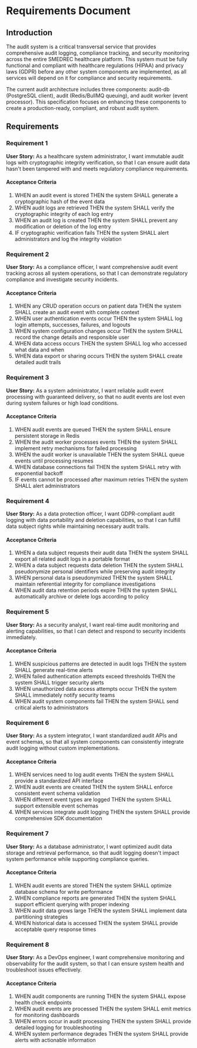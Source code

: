 # Requirements Document

## Introduction

The audit system is a critical transversal service that provides comprehensive audit logging, compliance tracking, and security monitoring across the entire SMEDREC healthcare platform. This system must be fully functional and compliant with healthcare regulations (HIPAA) and privacy laws (GDPR) before any other system components are implemented, as all services will depend on it for compliance and security requirements.

The current audit architecture includes three components: audit-db (PostgreSQL client), audit (Redis/BullMQ queuing), and audit worker (event processor). This specification focuses on enhancing these components to create a production-ready, compliant, and robust audit system.

## Requirements

### Requirement 1

**User Story:** As a healthcare system administrator, I want immutable audit logs with cryptographic integrity verification, so that I can ensure audit data hasn't been tampered with and meets regulatory compliance requirements.

#### Acceptance Criteria

1. WHEN an audit event is stored THEN the system SHALL generate a cryptographic hash of the event data
2. WHEN audit logs are retrieved THEN the system SHALL verify the cryptographic integrity of each log entry
3. WHEN an audit log is created THEN the system SHALL prevent any modification or deletion of the log entry
4. IF cryptographic verification fails THEN the system SHALL alert administrators and log the integrity violation

### Requirement 2

**User Story:** As a compliance officer, I want comprehensive audit event tracking across all system operations, so that I can demonstrate regulatory compliance and investigate security incidents.

#### Acceptance Criteria

1. WHEN any CRUD operation occurs on patient data THEN the system SHALL create an audit event with complete context
2. WHEN user authentication events occur THEN the system SHALL log login attempts, successes, failures, and logouts
3. WHEN system configuration changes occur THEN the system SHALL record the change details and responsible user
4. WHEN data access occurs THEN the system SHALL log who accessed what data and when
5. WHEN data export or sharing occurs THEN the system SHALL create detailed audit trails

### Requirement 3

**User Story:** As a system administrator, I want reliable audit event processing with guaranteed delivery, so that no audit events are lost even during system failures or high load conditions.

#### Acceptance Criteria

1. WHEN audit events are queued THEN the system SHALL ensure persistent storage in Redis
2. WHEN the audit worker processes events THEN the system SHALL implement retry mechanisms for failed processing
3. WHEN the audit worker is unavailable THEN the system SHALL queue events until processing resumes
4. WHEN database connections fail THEN the system SHALL retry with exponential backoff
5. IF events cannot be processed after maximum retries THEN the system SHALL alert administrators

### Requirement 4

**User Story:** As a data protection officer, I want GDPR-compliant audit logging with data portability and deletion capabilities, so that I can fulfill data subject rights while maintaining necessary audit trails.

#### Acceptance Criteria

1. WHEN a data subject requests their audit data THEN the system SHALL export all related audit logs in a portable format
2. WHEN a data subject requests data deletion THEN the system SHALL pseudonymize personal identifiers while preserving audit integrity
3. WHEN personal data is pseudonymized THEN the system SHALL maintain referential integrity for compliance investigations
4. WHEN audit data retention periods expire THEN the system SHALL automatically archive or delete logs according to policy

### Requirement 5

**User Story:** As a security analyst, I want real-time audit monitoring and alerting capabilities, so that I can detect and respond to security incidents immediately.

#### Acceptance Criteria

1. WHEN suspicious patterns are detected in audit logs THEN the system SHALL generate real-time alerts
2. WHEN failed authentication attempts exceed thresholds THEN the system SHALL trigger security alerts
3. WHEN unauthorized data access attempts occur THEN the system SHALL immediately notify security teams
4. WHEN audit system components fail THEN the system SHALL send critical alerts to administrators

### Requirement 6

**User Story:** As a system integrator, I want standardized audit APIs and event schemas, so that all system components can consistently integrate audit logging without custom implementations.

#### Acceptance Criteria

1. WHEN services need to log audit events THEN the system SHALL provide a standardized API interface
2. WHEN audit events are created THEN the system SHALL enforce consistent event schema validation
3. WHEN different event types are logged THEN the system SHALL support extensible event schemas
4. WHEN services integrate audit logging THEN the system SHALL provide comprehensive SDK documentation

### Requirement 7

**User Story:** As a database administrator, I want optimized audit data storage and retrieval performance, so that audit logging doesn't impact system performance while supporting compliance queries.

#### Acceptance Criteria

1. WHEN audit events are stored THEN the system SHALL optimize database schema for write performance
2. WHEN compliance reports are generated THEN the system SHALL support efficient querying with proper indexing
3. WHEN audit data grows large THEN the system SHALL implement data partitioning strategies
4. WHEN historical data is accessed THEN the system SHALL provide acceptable query response times

### Requirement 8

**User Story:** As a DevOps engineer, I want comprehensive monitoring and observability for the audit system, so that I can ensure system health and troubleshoot issues effectively.

#### Acceptance Criteria

1. WHEN audit components are running THEN the system SHALL expose health check endpoints
2. WHEN audit events are processed THEN the system SHALL emit metrics for monitoring dashboards
3. WHEN errors occur in audit processing THEN the system SHALL provide detailed logging for troubleshooting
4. WHEN system performance degrades THEN the system SHALL provide alerts with actionable information
